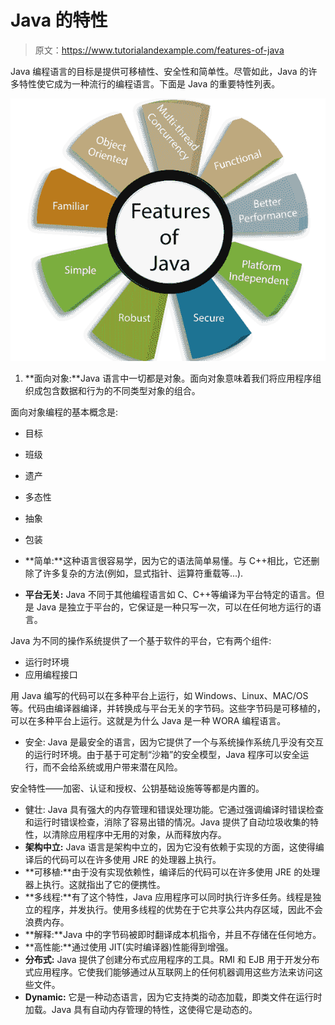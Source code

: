 # Java 的特性

> 原文：<https://www.tutorialandexample.com/features-of-java>

Java 编程语言的目标是提供可移植性、安全性和简单性。尽管如此，Java 的许多特性使它成为一种流行的编程语言。下面是 Java 的重要特性列表。

![Features of Java](img/dd48747bfbe5f0001c99b9a7b47ca59a.png)

1.  **面向对象:**Java 语言中一切都是对象。面向对象意味着我们将应用程序组织成包含数据和行为的不同类型对象的组合。

面向对象编程的基本概念是:

*   目标
*   班级
*   遗产
*   多态性
*   抽象
*   包装

*   **简单:**这种语言很容易学，因为它的语法简单易懂。与 C++相比，它还删除了许多复杂的方法(例如，显式指针、运算符重载等...).
*   **平台无关:** Java 不同于其他编程语言如 C、C++等编译为平台特定的语言。但是 Java 是独立于平台的，它保证是一种只写一次，可以在任何地方运行的语言。

Java 为不同的操作系统提供了一个基于软件的平台，它有两个组件:

*   运行时环境
*   应用编程接口

用 Java 编写的代码可以在多种平台上运行，如 Windows、Linux、MAC/OS 等。代码由编译器编译，并转换成与平台无关的字节码。这些字节码是可移植的，可以在多种平台上运行。这就是为什么 Java 是一种 WORA 编程语言。

*   安全: Java 是最安全的语言，因为它提供了一个与系统操作系统几乎没有交互的运行时环境。由于基于可定制“沙箱”的安全模型，Java 程序可以安全运行，而不会给系统或用户带来潜在风险。

安全特性——加密、认证和授权、公钥基础设施等等都是内置的。

*   健壮: Java 具有强大的内存管理和错误处理功能。它通过强调编译时错误检查和运行时错误检查，消除了容易出错的情况。Java 提供了自动垃圾收集的特性，以清除应用程序中无用的对象，从而释放内存。
*   **架构中立:** Java 语言是架构中立的，因为它没有依赖于实现的方面，这使得编译后的代码可以在许多使用 JRE 的处理器上执行。
*   **可移植:**由于没有实现依赖性，编译后的代码可以在许多使用 JRE 的处理器上执行。这就指出了它的便携性。
*   **多线程:**有了这个特性，Java 应用程序可以同时执行许多任务。线程是独立的程序，并发执行。使用多线程的优势在于它共享公共内存区域，因此不会浪费内存。
*   **解释:**Java 中的字节码被即时翻译成本机指令，并且不存储在任何地方。
*   **高性能:**通过使用 JIT(实时编译器)性能得到增强。
*   **分布式:** Java 提供了创建分布式应用程序的工具。RMI 和 EJB 用于开发分布式应用程序。它使我们能够通过从互联网上的任何机器调用这些方法来访问这些文件。
*   **Dynamic:** 它是一种动态语言，因为它支持类的动态加载，即类文件在运行时加载。Java 具有自动内存管理的特性，这使得它是动态的。